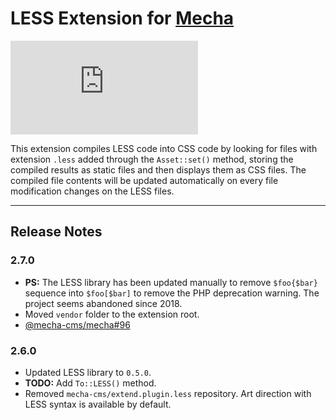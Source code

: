 LESS Extension for [Mecha](https://github.com/mecha-cms/mecha)
==============================================================

![Code Size](https://img.shields.io/github/languages/code-size/mecha-cms/x.less?color=%23444&style=for-the-badge)

This extension compiles LESS code into CSS code by looking for files with extension `.less` added through the `Asset::set()` method, storing the compiled results as static files and then displays them as CSS files. The compiled file contents will be updated automatically on every file modification changes on the LESS files.

---

Release Notes
-------------

### 2.7.0

 - **PS:** The LESS library has been updated manually to remove `$foo{$bar}` sequence into `$foo[$bar]` to remove the PHP deprecation warning. The project seems abandoned since 2018.
 - Moved `vendor` folder to the extension root.
 - [@mecha-cms/mecha#96](https://github.com/mecha-cms/mecha/issues/96)

### 2.6.0

 - Updated LESS library to `0.5.0`.
 - **TODO:** Add `To::LESS()` method.
 - Removed `mecha-cms/extend.plugin.less` repository. Art direction with LESS syntax is available by default.